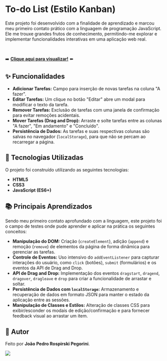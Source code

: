 # To-do List (Estilo Kanban)

Este projeto foi desenvolvido com a finalidade de aprendizado e marcou meu primeiro contato prático com a linguagem de programação JavaScript. Ele me trouxe grandes frutos de conhecimento, permitindo-me explorar e implementar funcionalidades interativas em uma aplicação web real.

<br>

➡️ **[Clique aqui para visualizar!](https://jprospirski.github.io/To-do-List/)** ⬅️
<br>

## ✨ Funcionalidades

* **Adicionar Tarefas:** Campo para inserção de novas tarefas na coluna "A fazer".
* **Editar Tarefas:** Um clique no botão "Editar" abre um modal para modificar o texto da tarefa.
* **Remover Tarefas:** Exclusão de tarefas com uma janela de confirmação para evitar remoções acidentais.
* **Mover Tarefas (Drag and Drop):** Arraste e solte tarefas entre as colunas "A fazer", "Em andamento" e "Concluído".
* **Persistência de Dados:** As tarefas e suas respectivas colunas são salvas no navegador (`localStorage`), para que não se percam ao recarregar a página.

## 🚀 Tecnologias Utilizadas

O projeto foi construído utilizando as seguintes tecnologias:

* **HTML5**
* **CSS3**
* **JavaScript (ES6+)**

## 📚 Principais Aprendizados

Sendo meu primeiro contato aprofundado com a linguagem, este projeto foi o campo de testes onde pude aprender e aplicar na prática os seguintes conceitos:

* **Manipulação do DOM:** Criação (`createElement`), adição (`append`) e remoção (`remove`) de elementos da página de forma dinâmica para gerenciar as tarefas.
* **Controle de Eventos:** Uso intensivo do `addEventListener` para capturar interações do usuário, como `click` (botões), `submit` (formulários) e os eventos da API de Drag and Drop.
* **API de Drag and Drop:** Implementação dos eventos `dragstart`, `dragend`, `dragover`, `dragleave` e `drop` para criar a funcionalidade de arrastar e soltar.
* **Persistência de Dados com `localStorage`:** Armazenamento e recuperação de dados em formato JSON para manter o estado da aplicação entre as sessões.
* **Manipulação de Classes e Estilos:** Alteração de classes CSS para exibir/esconder os modais de edição/confirmação e para fornecer feedback visual ao arrastar um item.

## 👤 Autor

Feito por **João Pedro Rospirski Pegorini**.

[<img src="https://img.shields.io/badge/linkedin-%230077B5.svg?&style=for-the-badge&logo=linkedin&logoColor=white" />](https://www.linkedin.com/in/rospirski/)
